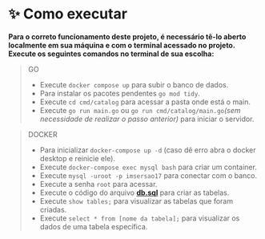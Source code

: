 # **✨ Como executar**

**Para o correto funcionamento deste projeto, é necessário tê-lo aberto localmente em sua máquina e com o terminal acessado no projeto. Execute os seguintes comandos no terminal de sua escolha:**

> GO
>
> - Execute `docker compose up` para subir o banco de dados.
> - Para instalar os pacotes pendentes `go mod tidy`.
> - Execute `cd cmd/catalog` para acessar a pasta onde está o main.
> - Execute `go run main.go` ou `go run cmd/catalog/main.go`_(sem necessidade de realizar o passo anterior)_ para iniciar o servidor.

> DOCKER
>
> - Para inicializar `docker-compose up -d` (caso dê erro abra o docker desktop e reinicie ele).
> - Execute `docker-compose exec mysql bash` para criar um container.
> - Execute `mysql -uroot -p imsersao17` para conectar com o banco.
> - Execute a senha `root` para acessar.
> - Execute o código do arquivo **[db.sql](./db.sql)** para criar as tabelas.
> - Execute `show tables;` para visualizar as tabelas que foram criadas.
> - Execute `select * from [nome da tabela];` para visualizar os dados de uma tabela específica.